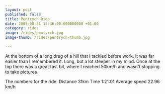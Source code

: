 ```yaml
---
layout: post
published: false
title: Pentrych Ride
date: 2005-08-31 12:46:00.000000000 +01:00
category: rides
image: /rides/pentyrch.jpg
image-thumb: /rides/pentrych-thumb.jpg

---
```



At the bottom of a long drag of a hill that I tackled before work. It was far easier than I remembered it. Long, but a lot steeper in my mind. Once at the top there was a great fast bit, where I reached 50km/h and wasn't stopping to take pictures

The numbers for the ride:
Distance 31km
Time 1:21:01
Average speed 22.96 km/h
